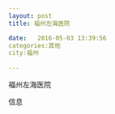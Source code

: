 ```yaml
--- 
layout: post 
title: 福州左海医院

date:   2016-05-03 13:39:56 
categories:其他  
city:福州
  
--- 
```

   
福州左海医院

信息

